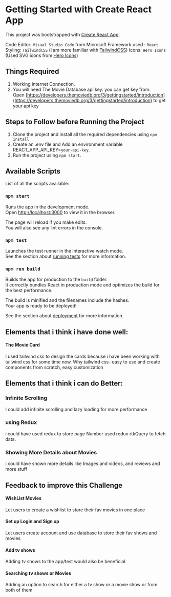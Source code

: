 # Getting Started with Create React App

This project was bootstrapped with [Create React App](https://github.com/facebook/create-react-app).

Code Editor: `Visual Studio Code` from Microsoft
Framework used : `React`.
Styling: `TailwindCSS` (i am more familiar with [TailwindCSS](https://www.tailwindcss.com))
Icons: `Hero Icons` (Used SVG icons from [Hero Icons](https://heroicons.com/))

## Things Required

1. Working internet Connection.
2. You will need The Movie Database api key.
   you can get key from.\
   Open [https://developers.themoviedb.org/3/gettingstarted/introduction](https://developers.themoviedb.org/3/gettingstarted/introduction) to get your api key

## Steps to Follow before Running the Project

1. Clone the project and install all the required dependencies using `npm install`
2. Create an .env file and Add an environment variable REACT_APP_API_KEY=`your-api-key`.
3. Run the project using `npm start`.

## Available Scripts

List of all the scripts available:

### `npm start`

Runs the app in the development mode.\
Open [http://localhost:3000](http://localhost:3000) to view it in the browser.

The page will reload if you make edits.\
You will also see any lint errors in the console.

### `npm test`

Launches the test runner in the interactive watch mode.\
See the section about [running tests](https://facebook.github.io/create-react-app/docs/running-tests) for more information.

### `npm run build`

Builds the app for production to the `build` folder.\
It correctly bundles React in production mode and optimizes the build for the best performance.

The build is minified and the filenames include the hashes.\
Your app is ready to be deployed!

See the section about [deployment](https://facebook.github.io/create-react-app/docs/deployment) for more information.

## Elements that i think i have done well:

#### The Movie Card

I used tailwind css to design the cards because i have been working with tailwind css for some time now. Why tailwind css- easy to use and create components from scratch, easy customization

## Elements that i think i can do Better:

### Infinite Scrolling

I could add infinite scrolling and lazy loading for more performance

### using Redux

i could have used redux to store page Number used redux rtkQuery to fetch data.

### Showing More Details about Movies

i could have shown more details like Images and videos, and reviews and more stuff

## Feedback to improve this Challenge

#### WishList Movies

Let users to create a wishlist to store their fav movies in one place

#### Set up Login and Sign up

Let users create account and use database to store their fav shows and movies

#### Add tv shows

Adding tv shows to the app/test would also be beneficial.

#### Searching tv shows or Movies

Adding an option to search for either a tv show or a movie show or from both of them

